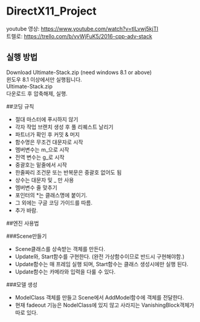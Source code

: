 # DirectX11_Project

youtube 영상: https://www.youtube.com/watch?v=tILvwj5kjTI   
트렐로: https://trello.com/b/vvWjFuK5/2016-cpp-adv-stack

## 실행 방법  
Download Ultimate-Stack.zip  (need windows 8.1 or above)  
윈도우 8.1 이상에서만 실행됩니다.   
Ultimate-Stack.zip  
다운로드 후 압축해제, 실행.  
  

##코딩 규칙
* 절대 마스터에 푸시하지 않기
* 각자 작업 브랜치 생성 후 풀 리퀘스트 날리기
* 파트너가 확인 후 커밋 & 머지
* 함수명은 무조건 대문자로 시작
* 멤버변수는 m_으로 시작
* 전역 변수는 g_로 시작
* 중괄호는 밑줄에서 시작
* 한줄짜리 조건문 또는 반복문은 중괄호 없어도 됨
* 상수는 대문자 및 _ 만 사용
* 멤버변수 줄 맞추기
* 포인터의 *는 클래스명에 붙이기.
* 그 외에는 구글 코딩 가이드를 따름. 
* 추가 바람.


##엔진 사용법  
  
###Scene만들기
* Scene클래스를 상속받는 객체를 만든다.
* Update와, Start함수를 구현한다. (완전 가상함수이므로 반드시 구현해야함.)
* Update함수는 매 프레임 실행 되며, Start함수는 클래스 생성시에만 실행 된다.
* Update함수는 카메라와 입력을 다룰 수 있다.

###모델 생성
* ModelClass 객체를 만들고 Scene에서 AddModel함수에 객체를 전달한다.
* 현재 fadeout 기능은 NodelClass에 있지 않고 사라지는 VanishingBlock객체가 따로 있다.
